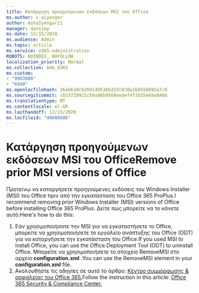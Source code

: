 ```yaml
---
title: Κατάργηση προηγούμενων εκδόσεων MSI του Office
ms.author: v-aiyengar
author: AshaIyengar21
manager: dansimp
ms.date: 12/15/2020
ms.audience: Admin
ms.topic: article
ms.service: o365-administration
ROBOTS: NOINDEX, NOFOLLOW
localization_priority: Normal
ms.collection: Adm_O365
ms.custom:
- "9003886"
- "6940"
ms.openlocfilehash: 26ab610cb204149536bd23c830a1b8558892a7c0
ms.sourcegitcommit: c033720921cb9a06b9560eedef4f1935e69a846b
ms.translationtype: MT
ms.contentlocale: el-GR
ms.lasthandoff: 12/15/2020
ms.locfileid: "49680686"
---
```

# <a name="remove-prior-msi-versions-of-office"></a><span data-ttu-id="a13b1-102">Κατάργηση προηγούμενων εκδόσεων MSI του Office</span><span class="sxs-lookup"><span data-stu-id="a13b1-102">Remove prior MSI versions of Office</span></span>

<span data-ttu-id="a13b1-103">Προτείνω να καταργήσετε προηγούμενες εκδόσεις του Windows Installer (MSI) του Office πριν από την εγκατάσταση του Office 365 ProPlus.</span><span class="sxs-lookup"><span data-stu-id="a13b1-103">I recommend removing prior Windows Installer (MSI) versions of Office before installing Office 365 ProPlus.</span></span> <span data-ttu-id="a13b1-104">Δείτε πώς μπορείτε να το κάνετε αυτό:</span><span class="sxs-lookup"><span data-stu-id="a13b1-104">Here's how to do this:</span></span>

1. <span data-ttu-id="a13b1-105">Εάν χρησιμοποιήσατε την MSI για να εγκαταστήσετε το Office, μπορείτε να χρησιμοποιήσετε το εργαλείο ανάπτυξης του Office (ODT) για να καταργήσετε την εγκατάσταση του Office.</span><span class="sxs-lookup"><span data-stu-id="a13b1-105">If you used MSI to install Office, you can use the Office Deployment Tool (ODT) to uninstall Office.</span></span> <span data-ttu-id="a13b1-106">Μπορείτε να χρησιμοποιήσετε το στοιχείο RemoveMSI στο αρχείο **configuration.xml** .</span><span class="sxs-lookup"><span data-stu-id="a13b1-106">You can use the RemoveMSI element in your **configuration.xml** file.</span></span>
1. <span data-ttu-id="a13b1-107">Ακολουθήστε τις οδηγίες σε αυτό το άρθρο: [Κέντρο συμμόρφωσης & ασφαλείας του Office 365.](https://go.microsoft.com/fwlink/p/?linkid=2077143)</span><span class="sxs-lookup"><span data-stu-id="a13b1-107">Follow the instruction in this article: [Office 365 Security & Compliance Center.](https://go.microsoft.com/fwlink/p/?linkid=2077143)</span></span>